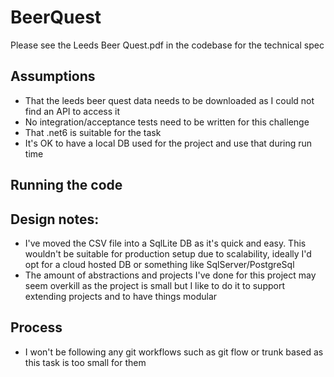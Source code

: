 # BeerQuest

Please see the Leeds Beer Quest.pdf in the codebase for the technical spec

## Assumptions
-	That the leeds beer quest data needs to be downloaded as I could not find an API to access it
-	No integration/acceptance tests need to be written for this challenge
-	That .net6 is suitable for the task
-	It's OK to have a local DB used for the project and use that during run time

## Running the code

## Design notes:
-	I've moved the CSV file into a SqlLite DB as it's quick and easy. This wouldn't be suitable for production setup due to scalability, ideally I'd opt for a cloud hosted DB or something like SqlServer/PostgreSql
-	The amount of abstractions and projects I've done for this project may seem overkill as the project is small but I like to do it to support extending projects and to have things modular


## Process
-	I won't be following any git workflows such as git flow or trunk based as this task is too small for them
